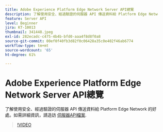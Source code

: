 ```yaml
---
title: Adobe Experience Platform Edge Network Server API總覽
description: 了解使用安全、經過驗證的伺服器 API 傳送資料給 Platform Edge Network 的好處。
feature: Server API
level: Beginner
jira: KT-10013
thumbnail: 341448.jpeg
exl-id: 282ecadc-c475-4b4b-bfd0-aaa4f8d8f0a8
source-git-commit: 00ef0f40fb3d82f0c06428a35c0e402f46ab6774
workflow-type: tm+mt
source-wordcount: '65'
ht-degree: 61%

---
```


# Adobe Experience Platform Edge Network Server API總覽

了解使用安全、經過驗證的伺服器 API 傳送資料給 Platform Edge Network 的好處。如需詳細資訊，請造訪 [伺服器API檔案](https://experienceleague.adobe.com/docs/experience-platform/edge-network-server-api/overview.html?lang=zh-Hant).

>[!VIDEO](https://video.tv.adobe.com/v/341448?learn=on)
